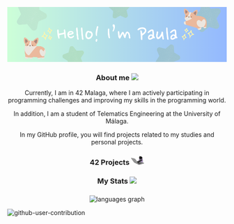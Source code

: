 <p align="center">
  <img src="img.png"/>
</p>

###

<div align="center">
  <h3>About me <img src="https://media.tenor.com/6ceOmdT7SHkAAAAi/emoji-emojis.gif" width="20px"></h3>

  Currently, I am in 42 Malaga, where I am actively participating in programming challenges and improving my skills in the programming world.

  In addition, I am a student of Telematics Engineering at the University of Málaga.

  In my GitHub profile, you will find projects related to my studies and personal projects.
</div>

<!--<p align="center">
  <img src="https://media.tenor.com/GSYaS6m-vjsAAAAM/bruh-again.gif" />
</p>-->

###
<h3 align="center">42 Projects <img src="https://github.com/K1rsN7/K1rsN7/blob/main/Image/cat-coder.gif" width="30px"></h3>

###

<h3 align="center">My Stats <img src="https://media1.tenor.com/m/V71SmWqyYHkAAAAC/kermit-freaking.gif" width="50px"></h3>

###

<div align="center">
  <img src="https://github-readme-stats.vercel.app/api/top-langs?username=pausanpi&locale=en&hide_title=false&layout=compact&card_width=320&langs_count=10&theme=vue-dark&hide_border=false&order=2" height="198" alt="languages graph"  />
</div>


![github-user-contribution](https://user-images.githubusercontent.com/58959408/157782696-8bc9ca49-ca61-4ab5-8b83-49c4e76c1a8f.svg)

